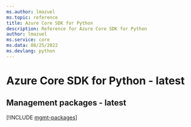 ```yaml
---
ms.author: lmazuel
ms.topic: reference
title: Azure Core SDK for Python
description: Reference for Azure Core SDK for Python
author: lmazuel
ms.service: core
ms.data: 08/25/2022
ms.devlang: python
---
```

# Azure Core SDK for Python - latest

## Management packages - latest
[!INCLUDE [mgmt-packages](core-mgmt-index.md)]